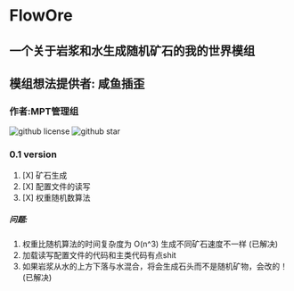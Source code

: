 
# FlowOre 
## 一个关于岩浆和水生成随机矿石的我的世界模组 
## 模组想法提供者: 咸鱼插歪 
### 作者:MPT管理组
![github license](https://img.shields.io/badge/license-MIT-blue.svg)
![github star](https://badgen.net/github/stars/YOM667/FlowOre)

### 0.1 version
1. [X] 矿石生成
2. [X] 配置文件的读写
3. [X] 权重随机数算法

##### 问题: 
1. 权重比随机算法的时间复杂度为 O(n^3) 生成不同矿石速度不一样 (已解决)
2. 加载读写配置文件的代码和主类代码有点shit
3. 如果岩浆从水的上方下落与水混合，将会生成石头而不是随机矿物，会改的！(已解决)
